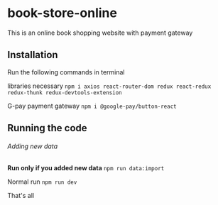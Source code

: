 # book-store-online
This is an online book shopping website with payment gateway

## Installation

Run the following commands in terminal

libraries necessary
```npm i axios react-router-dom redux react-redux redux-thunk redux-devtools-extension```

G-pay payment gateway
```npm i @google-pay/button-react```

## Running the code

###### Adding new data
**Run only if you added new data**
```npm run data:import```

Normal run
```npm run dev```

That's all
